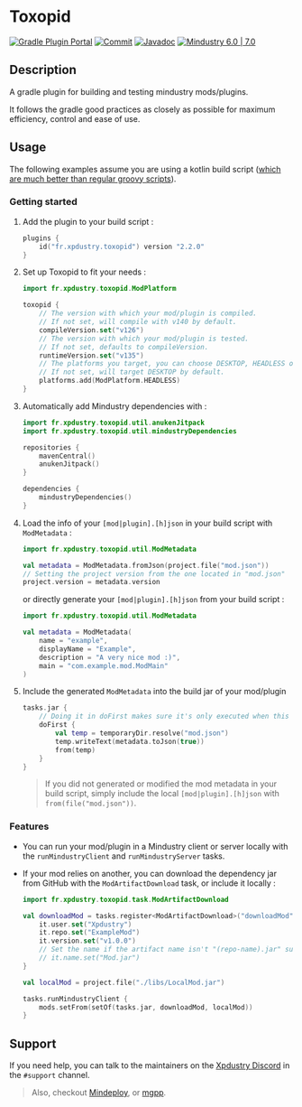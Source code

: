 # Toxopid

[![Gradle Plugin Portal](https://img.shields.io/gradle-plugin-portal/v/fr.xpdustry.toxopid)](https://plugins.gradle.org/plugin/fr.xpdustry.toxopid)
[![Commit](https://github.com/Xpdustry/Toxopid/actions/workflows/build.yml/badge.svg?branch=master)](https://github.com/Xpdustry/Toxopid/actions/workflows/build.yml)
[![Javadoc](https://img.shields.io/badge/Javadoc-latest-ffff00)](https://maven.xpdustry.fr/javadoc/releases/fr/xpdustry/toxopid/latest/)
[![Mindustry 6.0 | 7.0 ](https://img.shields.io/badge/Mindustry-6.0%20%7C%207.0-ffd37f)](https://github.com/Anuken/Mindustry/releases)

## Description

A gradle plugin for building and testing mindustry mods/plugins.

It follows the gradle good practices as closely as possible for maximum efficiency, control and ease of use.

## Usage

The following examples assume you are using a kotlin build script ([which are much better than regular groovy scripts](https://docs.gradle.org/current/userguide/kotlin_dsl.html)).

### Getting started

1. Add the plugin to your build script :

    ```kotlin
    plugins {
        id("fr.xpdustry.toxopid") version "2.2.0"
    }
    ```

2. Set up Toxopid to fit your needs :

    ```kotlin
    import fr.xpdustry.toxopid.ModPlatform

    toxopid {
        // The version with which your mod/plugin is compiled.
        // If not set, will compile with v140 by default.
        compileVersion.set("v126") 
        // The version with which your mod/plugin is tested.
        // If not set, defaults to compileVersion.
        runtimeVersion.set("v135") 
        // The platforms you target, you can choose DESKTOP, HEADLESS or/and ANDROID.
        // If not set, will target DESKTOP by default.
        platforms.add(ModPlatform.HEADLESS)
    }
    ```

3. Automatically add Mindustry dependencies with :

    ```kotlin
    import fr.xpdustry.toxopid.util.anukenJitpack
    import fr.xpdustry.toxopid.util.mindustryDependencies

    repositories {
        mavenCentral()
        anukenJitpack()
    }

    dependencies {
        mindustryDependencies()
    }
    ```

4.  Load the info of your `[mod|plugin].[h]json` in your build script with `ModMetadata` :
    ```kotlin
    import fr.xpdustry.toxopid.util.ModMetadata

    val metadata = ModMetadata.fromJson(project.file("mod.json"))
    // Setting the project version from the one located in "mod.json"
    project.version = metadata.version
    ```
    or directly generate your `[mod|plugin].[h]json` from your build script :

    ```kotlin
    import fr.xpdustry.toxopid.util.ModMetadata

    val metadata = ModMetadata(
        name = "example",
        displayName = "Example",
        description = "A very nice mod :)",
        main = "com.example.mod.ModMain"
    )
    ```
5. Include the generated `ModMetadata` into the build jar of your mod/plugin 
    ```kotlin
    tasks.jar {
        // Doing it in doFirst makes sure it's only executed when this task runs
        doFirst {
            val temp = temporaryDir.resolve("mod.json")
            temp.writeText(metadata.toJson(true))
            from(temp)
        }
    }
    ```
    
    > If you did not generated or modified the mod metadata in your build script, simply include the local `[mod|plugin].[h]json` with `from(file("mod.json"))`.
### Features

- You can run your mod/plugin in a Mindustry client or server locally with the `runMindustryClient` and
  `runMindustryServer` tasks.

- If your mod relies on another, you can download the dependency jar from GitHub with the `ModArtifactDownload` task, or include it locally :

  ```kotlin
  import fr.xpdustry.toxopid.task.ModArtifactDownload

  val downloadMod = tasks.register<ModArtifactDownload>("downloadMod") {
      it.user.set("Xpdustry")
      it.repo.set("ExampleMod")
      it.version.set("v1.0.0")
      // Set the name if the artifact name isn't "(repo-name).jar" such as "ExampleMod.jar"
      // it.name.set("Mod.jar")
  }
  
  val localMod = project.file("./libs/LocalMod.jar")
  
  tasks.runMindustryClient {
      mods.setFrom(setOf(tasks.jar, downloadMod, localMod))
  }
  ```
  
## Support

If you need help, you can talk to the maintainers on the [Xpdustry Discord](https://discord.xpdustry.fr) in the `#support` channel.

> Also, checkout [Mindeploy](https://github.com/NiChrosia/Mindeploy), or [mgpp](https://github.com/PlumyGame/mgpp).
